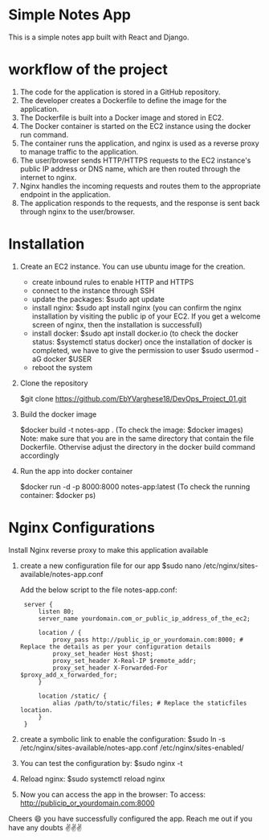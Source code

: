 # Simple Notes App
This is a simple notes app built with React and Django.

# workflow of the project
1. The code for the application is stored in a GitHub repository.
2. The developer creates a Dockerfile to define the image for the application.
3. The Dockerfile is built into a Docker image and stored in EC2. 
4. The Docker container is started on the EC2 instance using the docker run command.
5. The container runs the application, and nginx is used as a reverse proxy to manage traffic to the application.
6. The user/browser sends HTTP/HTTPS requests to the EC2 instance's public IP address or DNS name, which are then routed  through the internet to nginx.
7. Nginx handles the incoming requests and routes them to the appropriate endpoint in the application.
8. The application responds to the requests, and the response is sent back through nginx to the user/browser.


# Installation

1. Create an EC2 instance. You can use ubuntu image for the creation. 
    - create inbound rules to enable HTTP and HTTPS
    - connect to the instance through SSH
    - update the packages:
        $sudo apt update
    - install nginx:
        $sudo apt install nginx
        (you can confirm the nginx installation by visiting the public ip of your EC2. If you get a welcome screen of nginx, then the installation is successfull)
    - install docker:
        $sudo apt install docker.io
        (to check the docker status: $systemctl status docker)
        once the installation of docker is completed, we have to give the permission to user
        $sudo usermod -aG docker $USER
    - reboot the system

2. Clone the repository

    $git clone https://github.com/EbYVarghese18/DevOps_Project_01.git

3. Build the docker image

    $docker build -t notes-app .
    (To check the image: $docker images)
    Note: make sure that you are in the same directory that contain the file Dockerfile. Othervise adjust the directory in the docker build command accordingly

4. Run the app into docker container

    $docker run -d -p 8000:8000 notes-app:latest
    (To check the running container: $docker ps)

# Nginx Configurations

Install Nginx reverse proxy to make this application available

1. create a new configuration file for our app
    $sudo nano /etc/nginx/sites-available/notes-app.conf

   Add the below script to the file notes-app.conf:

        server {
            listen 80;
            server_name yourdomain.com_or_public_ip_address_of_the_ec2;

            location / {
                proxy_pass http://public_ip_or_yourdomain.com:8000; # Replace the details as per your configuration details
                proxy_set_header Host $host;
                proxy_set_header X-Real-IP $remote_addr;
                proxy_set_header X-Forwarded-For $proxy_add_x_forwarded_for;
            }

            location /static/ {
                alias /path/to/static/files; # Replace the staticfiles location. 
            }
        }

2. create a symbolic link to enable the configuration:
    $sudo ln -s /etc/nginx/sites-available/notes-app.conf /etc/nginx/sites-enabled/

3. You can test the configuration by:
    $sudo nginx -t

4. Reload nginx:
    $sudo systemctl reload nginx

5. Now you can access the app in the browser:
    To access: http://publicip_or_yourdomain.com:8000




Cheers :smile: you have successfully configured the app. Reach me out if you have any doubts :v::v::v:
